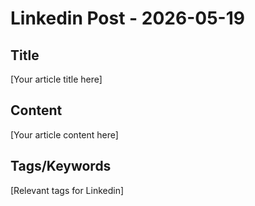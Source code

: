 # Linkedin Post - 2026-05-19

## Title
[Your article title here]

## Content
[Your article content here]

## Tags/Keywords
[Relevant tags for Linkedin]
